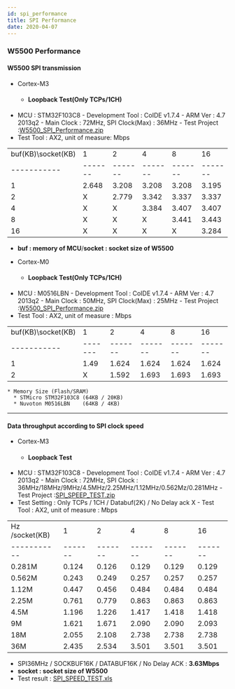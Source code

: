 ```yaml
---
id: spi_performance
title: SPI Performance
date: 2020-04-07
---
```


### W5500 Performance

#### W5500 SPI transmission


  * Cortex-M3 
    * #### Loopback Test(Only TCPs/1CH) #### 
- MCU : STM32F103C8 -
Development Tool : CoIDE v1.7.4 - ARM Ver : 4.7 2013q2 - Main Clock :
72MHz, SPI Clock(Max) : 36MHz - Test Project
:[W5500_SPI_Performance.zip](/document_framework/img/products/w5500/application/w5500_spi_performance.zip)
- Test Tool : AX2, unit of measure: Mbps

|                     |          |          |          |          |          |
| ------------------- | -------- | -------- | -------- | -------- | -------- |
| buf(KB)\\socket(KB) | 1        | 2        | 4        | 8        | 16       |
| -----------        | ------- | ------- | ------- | ------- | ------- |
| 1                   | 2.648    | 3.208    | 3.208    | 3.208    | 3.195    |
| 2                   | X        | 2.779    | 3.342    | 3.337    | 3.337    |
| 4                   | X        | X        | 3.384    | 3.407    | 3.407    |
| 8                   | X        | X        | X        | 3.441    | 3.443    |
| 16                  | X        | X        | X        | X        | 3.284    |

  - **buf : memory of MCU**/**socket : socket size of W5500** 




  * Cortex-M0
    * #### Loopback Test(Only TCPs/1CH) #### 
- MCU : M0516LBN -
Development Tool : CoIDE v1.7.4 - ARM Ver : 4.7 2013q2 - Main Clock :
50MHz, SPI Clock(Max) : 25MHz - Test Project
:[W5500_SPI_Performance.zip](/document_framework/img/products/w5500/application/w5500_spi_performance.zip)
- Test Tool : AX2, unit of measure : Mbps

|                     |          |          |          |          |          |
| ------------------- | -------- | -------- | -------- | -------- | -------- |
| buf(KB)\\socket(KB) | 1        | 2        | 4        | 8        | 16       |
| -----------        | ------- | ------- | ------- | ------- | ------- |
| 1                   | 1.49     | 1.624    | 1.624    | 1.624    | 1.624    |
| 2                   | X        | 1.592    | 1.693    | 1.693    | 1.693    |



    * Memory Size (Flash/SRAM)
      * STMicro STM32F103C8 (64KB / 20KB)
      * Nuvoton M0516LBN    (64KB / 4KB)


 --- 

#### Data throughput according to SPI clock speed


  * Cortex-M3
    * #### Loopback Test #### 
- MCU : STM32F103C8 - Development Tool :
CoIDE v1.7.4 - ARM Ver : 4.7 2013q2 - Main Clock : 72MHz, SPI Clock :
36MHz/18MHz/9MHz/4.5MHz/2.25MHz/1.12MHz/0.562Mz/0.281MHz - Test Project
:[SPI_SPEEP_TEST.zip](/document_framework/img/products/w5500/application/w5500_spispeed_test_loopback_20140212.zip)
- Test Setting : Only TCPs / 1CH / Databuf(2K) / No Delay ack X - Test
Tool : AX2, unit of measure : Mbps

|                |          |          |          |          |          |
| -------------- | -------- | -------- | -------- | -------- | -------- |
| Hz /socket(KB) | 1        | 2        | 4        | 8        | 16       |
| -----------   | ------- | ------- | ------- | ------- | ------- |
| 0.281M         | 0.124    | 0.126    | 0.129    | 0.129    | 0.129    |
| 0.562M         | 0.243    | 0.249    | 0.257    | 0.257    | 0.257    |
| 1.12M          | 0.447    | 0.456    | 0.484    | 0.484    | 0.484    |
| 2.25M          | 0.761    | 0.779    | 0.863    | 0.863    | 0.863    |
| 4.5M           | 1.196    | 1.226    | 1.417    | 1.418    | 1.418    |
| 9M             | 1.621    | 1.671    | 2.090    | 2.090    | 2.093    |
| 18M            | 2.055    | 2.108    | 2.738    | 2.738    | 2.738    |
| 36M            | 2.435    | 2.534    | 3.501    | 3.501    | 3.501    |

  - SPI36MHz / SOCKBUF16K / DATABUF16K / No Delay ACK : **3.63Mbps**
  - **socket : socket size of W5500** 
  - Test result :
    [SPI_SPEED_TEST.xls](/document_framework/img/products/w5500/application/spi_speed.xlsx)
